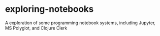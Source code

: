 # exploring-notebooks

A exploration of some programming notebook systems, including Jupyter, MS Polyglot, and Clojure Clerk
